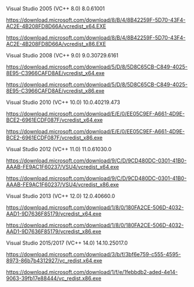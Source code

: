 Visual Studio 2005 (VC++ 8.0) 8.0.61001

https://download.microsoft.com/download/8/B/4/8B42259F-5D70-43F4-AC2E-4B208FD8D66A/vcredist_x64.EXE

https://download.microsoft.com/download/8/B/4/8B42259F-5D70-43F4-AC2E-4B208FD8D66A/vcredist_x86.EXE

Visual Studio 2008 (VC++ 9.0) 9.0.30729.6161

https://download.microsoft.com/download/5/D/8/5D8C65CB-C849-4025-8E95-C3966CAFD8AE/vcredist_x64.exe

https://download.microsoft.com/download/5/D/8/5D8C65CB-C849-4025-8E95-C3966CAFD8AE/vcredist_x86.exe

Visual Studio 2010 (VC++ 10.0) 10.0.40219.473

https://download.microsoft.com/download/E/E/0/EE05C9EF-A661-4D9E-BCE2-6961ECDF087F/vcredist_x64.exe

https://download.microsoft.com/download/E/E/0/EE05C9EF-A661-4D9E-BCE2-6961ECDF087F/vcredist_x86.exe

Visual Studio 2012 (VC++ 11.0) 11.0.61030.0

https://download.microsoft.com/download/9/C/D/9CD480DC-0301-41B0-AAAB-FE9AC1F60237/VSU4/vcredist_x64.exe

https://download.microsoft.com/download/9/C/D/9CD480DC-0301-41B0-AAAB-FE9AC1F60237/VSU4/vcredist_x86.exe

Visual Studio 2013 (VC++ 12.0) 12.0.40660.0

https://download.microsoft.com/download/1/8/0/180FA2CE-506D-4032-AAD1-9D7636F85179/vcredist_x64.exe

https://download.microsoft.com/download/1/8/0/180FA2CE-506D-4032-AAD1-9D7636F85179/vcredist_x86.exe

Visual Studio 2015/2017 (VC++ 14.0) 14.10.25017.0

https://download.microsoft.com/download/3/b/f/3bf6e759-c555-4595-8973-86b7b4312927/vc_redist.x64.exe

https://download.microsoft.com/download/1/f/e/1febbdb2-aded-4e14-9063-39fb17e88444/vc_redist.x86.exe
